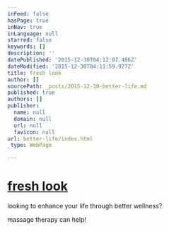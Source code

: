 ```yaml
---
inFeed: false
hasPage: true
inNav: true
inLanguage: null
starred: false
keywords: []
description: ''
datePublished: '2015-12-30T04:12:07.486Z'
dateModified: '2015-12-30T04:11:59.927Z'
title: fresh look
author: []
sourcePath: _posts/2015-12-30-better-life.md
published: true
authors: []
publisher:
  name: null
  domain: null
  url: null
  favicon: null
url: better-life/index.html
_type: WebPage

---
```

# [fresh look][0]

looking to enhance your life through better wellness?

massage therapy can help!

[0]: null